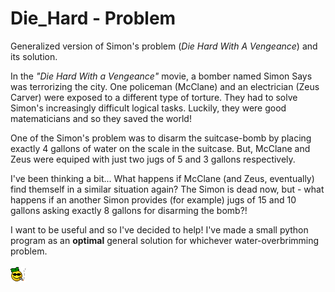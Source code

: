 # Die_Hard - Problem
Generalized version of Simon's problem (<i>Die Hard With A Vengeance</i>) and its solution.

In the <i>"Die Hard With a Vengeance"</i> movie, a bomber named Simon Says was terrorizing the city. One policeman (McClane) and an electrician (Zeus Carver) were exposed to a different type of torture. They had to solve Simon's increasingly difficult logical tasks. Luckily, they were good matematicians and so they saved the world!  

One of the Simon's problem was to disarm the suitcase-bomb by placing exactly 4 gallons of water on the scale in the suitcase. But, McClane and Zeus were equiped with just two jugs of 5 and 3 gallons respectively.

I've been thinking a bit... What happens if McClane (and Zeus, eventually) find themself in a similar situation again? The Simon is dead now, but - what happens if an another Simon provides (for example) jugs of 15 and 10 gallons asking exactly 8 gallons for disarming the bomb?!

I want to be useful and so I've decided to help! I've made a small python program as an <b>optimal</b> general solution for whichever water-overbrimming problem. <br/><br/><img src="https://raw.githubusercontent.com/sasamil/WMS-TMS-Maker-Qt-GUI/master/icons/emoticons/Dim.gif" alt="dim" height="25" width="25">

